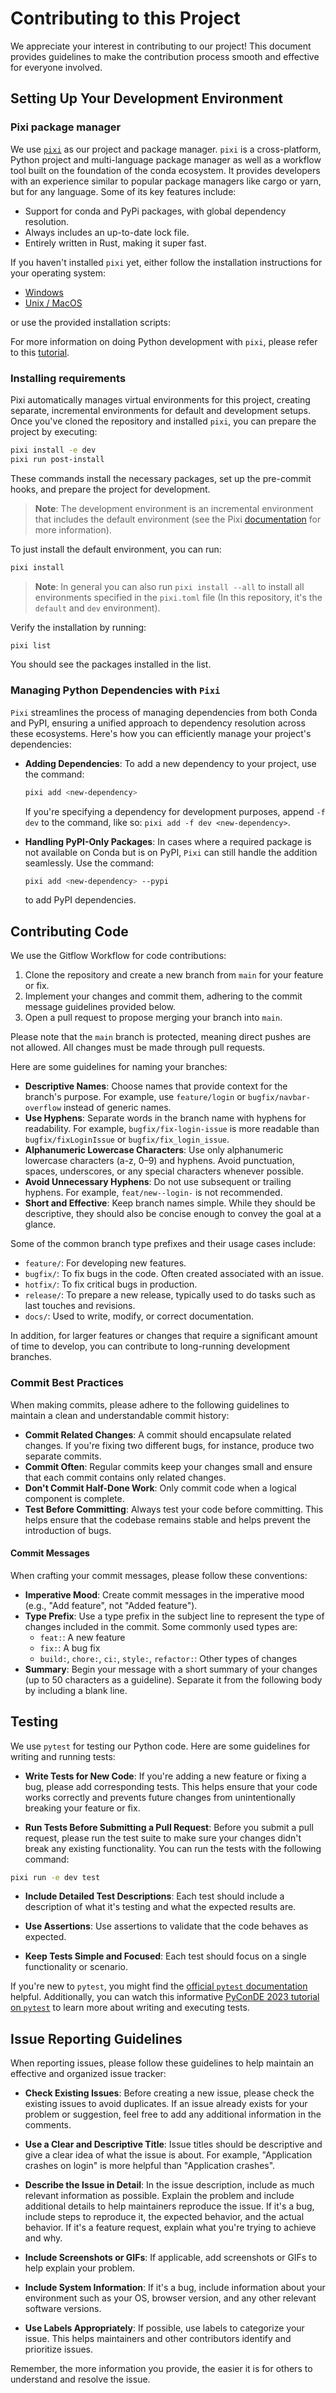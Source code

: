 # Contributing to this Project

We appreciate your interest in contributing to our project! This document provides guidelines to make the contribution process smooth and effective for everyone involved.

## Setting Up Your Development Environment

### Pixi package manager

We use [`pixi`](https://pixi.sh/latest/) as our project and package manager. `pixi` is a cross-platform, Python project and multi-language package manager as well as a workflow tool built on the foundation of the conda ecosystem. It provides developers with an experience similar to popular package managers like cargo or yarn, but for any language. Some of its key features include:

- Support for conda and PyPi packages, with global dependency resolution.
- Always includes an up-to-date lock file.
- Entirely written in Rust, making it super fast.

If you haven't installed `pixi` yet, either follow the installation instructions for your operating system:

- [Windows](https://pixi.sh/latest/#__tabbed_1_2)
- [Unix / MacOS](https://pixi.sh/latest/#__tabbed_1_1)

or use the provided installation scripts:

For more information on doing Python development with `pixi`, please refer to this [tutorial](https://pixi.sh/latest/tutorials/python/).


### Installing requirements

Pixi automatically manages virtual environments for this project, creating separate, incremental environments for default and development setups. Once you've cloned the repository and installed `pixi`, you can prepare the project by executing:

```bash
pixi install -e dev
pixi run post-install
```

These commands install the necessary packages, set up the pre-commit hooks, and prepare the project for development.

> **Note**: The development environment is an incremental environment that includes the default environment (see the Pixi [documentation](https://pixi.sh/latest/reference/project_configuration/#the-environments-table) for more information).

To just install the default environment, you can run:
```bash
pixi install
```

> **Note**: In general you can also run `pixi install --all` to install all environments specified in the `pixi.toml` file (In this repository, it's the `default` and `dev` environment).

Verify the installation by running:

```bash
pixi list
```

You should see the packages installed in the list.

### Managing Python Dependencies with `Pixi`

`Pixi` streamlines the process of managing dependencies from both Conda and PyPI, ensuring a unified approach to dependency resolution across these ecosystems. Here's how you can efficiently manage your project's dependencies:

- **Adding Dependencies**: To add a new dependency to your project, use the command:

  ```bash
  pixi add <new-dependency>
  ```

  If you're specifying a dependency for development purposes, append `-f dev` to the command, like so: `pixi add -f dev <new-dependency>`.

- **Handling PyPI-Only Packages**: In cases where a required package is not available on Conda but is on PyPI, `Pixi` can still handle the addition seamlessly. Use the command:

  ```bash
  pixi add <new-dependency> --pypi
  ```

  to add PyPI dependencies.

## Contributing Code

We use the Gitflow Workflow for code contributions:

1. Clone the repository and create a new branch from `main` for your feature or fix.
2. Implement your changes and commit them, adhering to the commit message guidelines provided below.
3. Open a pull request to propose merging your branch into `main`.

Please note that the `main` branch is protected, meaning direct pushes are not allowed. All changes must be made through pull requests.

Here are some guidelines for naming your branches:

- **Descriptive Names**: Choose names that provide context for the branch's purpose. For example, use `feature/login` or `bugfix/navbar-overflow` instead of generic names.
- **Use Hyphens**: Separate words in the branch name with hyphens for readability. For example, `bugfix/fix-login-issue` is more readable than `bugfix/fixLoginIssue` or `bugfix/fix_login_issue`.
- **Alphanumeric Lowercase Characters**: Use only alphanumeric lowercase characters (a-z, 0–9) and hyphens. Avoid punctuation, spaces, underscores, or any special characters whenever possible.
- **Avoid Unnecessary Hyphens**: Do not use subsequent or trailing hyphens. For example, `feat/new--login-` is not recommended.
- **Short and Effective**: Keep branch names simple. While they should be descriptive, they should also be concise enough to convey the goal at a glance.

Some of the common branch type prefixes and their usage cases include:

- `feature/`: For developing new features.
- `bugfix/`: To fix bugs in the code. Often created associated with an issue.
- `hotfix/`: To fix critical bugs in production.
- `release/`: To prepare a new release, typically used to do tasks such as last touches and revisions.
- `docs/`: Used to write, modify, or correct documentation.

In addition, for larger features or changes that require a significant amount of time to develop, you can contribute to long-running development branches.

### Commit Best Practices

When making commits, please adhere to the following guidelines to maintain a clean and understandable commit history:

- **Commit Related Changes**: A commit should encapsulate related changes. If you're fixing two different bugs, for instance, produce two separate commits.
- **Commit Often**: Regular commits keep your changes small and ensure that each commit contains only related changes.
- **Don't Commit Half-Done Work**: Only commit code when a logical component is complete.
- **Test Before Committing**: Always test your code before committing. This helps ensure that the codebase remains stable and helps prevent the introduction of bugs.

#### Commit Messages

When crafting your commit messages, please follow these conventions:

- **Imperative Mood**: Create commit messages in the imperative mood (e.g., "Add feature", not "Added feature").
- **Type Prefix**: Use a type prefix in the subject line to represent the type of changes included in the commit. Some commonly used types are:
  - `feat:`: A new feature
  - `fix:`: A bug fix
  - `build:`, `chore:`, `ci:`, `style:`, `refactor:`: Other types of changes
- **Summary**: Begin your message with a short summary of your changes (up to 50 characters as a guideline). Separate it from the following body by including a blank line.

## Testing

We use `pytest` for testing our Python code. Here are some guidelines for writing and running tests:

- **Write Tests for New Code**: If you're adding a new feature or fixing a bug, please add corresponding tests. This helps ensure that your code works correctly and prevents future changes from unintentionally breaking your feature or fix.

- **Run Tests Before Submitting a Pull Request**: Before you submit a pull request, please run the test suite to make sure your changes didn't break any existing functionality. You can run the tests with the following command:

```bash
pixi run -e dev test
```

- **Include Detailed Test Descriptions**: Each test should include a description of what it's testing and what the expected results are.

- **Use Assertions**: Use assertions to validate that the code behaves as expected.

- **Keep Tests Simple and Focused**: Each test should focus on a single functionality or scenario.

If you're new to `pytest`, you might find the [official `pytest` documentation](https://docs.pytest.org/en/latest/) helpful. Additionally, you can watch this informative [PyConDE 2023 tutorial on `pytest`](https://www.youtube.com/watch?v=ofPHJrAOaTE) to learn more about writing and executing tests.

## Issue Reporting Guidelines

When reporting issues, please follow these guidelines to help maintain an effective and organized issue tracker:

- **Check Existing Issues**: Before creating a new issue, please check the existing issues to avoid duplicates. If an issue already exists for your problem or suggestion, feel free to add any additional information in the comments.

- **Use a Clear and Descriptive Title**: Issue titles should be descriptive and give a clear idea of what the issue is about. For example, "Application crashes on login" is more helpful than "Application crashes".

- **Describe the Issue in Detail**: In the issue description, include as much relevant information as possible. Explain the problem and include additional details to help maintainers reproduce the issue. If it's a bug, include steps to reproduce it, the expected behavior, and the actual behavior. If it's a feature request, explain what you're trying to achieve and why.

- **Include Screenshots or GIFs**: If applicable, add screenshots or GIFs to help explain your problem.

- **Include System Information**: If it's a bug, include information about your environment such as your OS, browser version, and any other relevant software versions.

- **Use Labels Appropriately**: If possible, use labels to categorize your issue. This helps maintainers and other contributors identify and prioritize issues.

Remember, the more information you provide, the easier it is for others to understand and resolve the issue.
